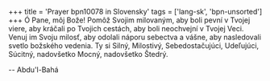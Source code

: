 +++
title = 'Prayer bpn10078 in Slovensky'
tags = ['lang-sk', 'bpn-unsorted']
+++
Ó Pane, môj Bože! Pomôž Svojim milovaným, aby boli pevní v Tvojej viere, aby kráčali po Tvojich cestách, aby boli neochvejní v Tvojej Veci. Venuj im Svoju milosť, aby odolali náporu sebectva a vášne, aby nasledovali svetlo božského vedenia. Ty si Silný, Milostivý, Sebedostačujúci, Udeľujúci, Súcitný, nadovšetko Mocný, nadovšetko Štedrý.

-- Abdu'l-Bahá

